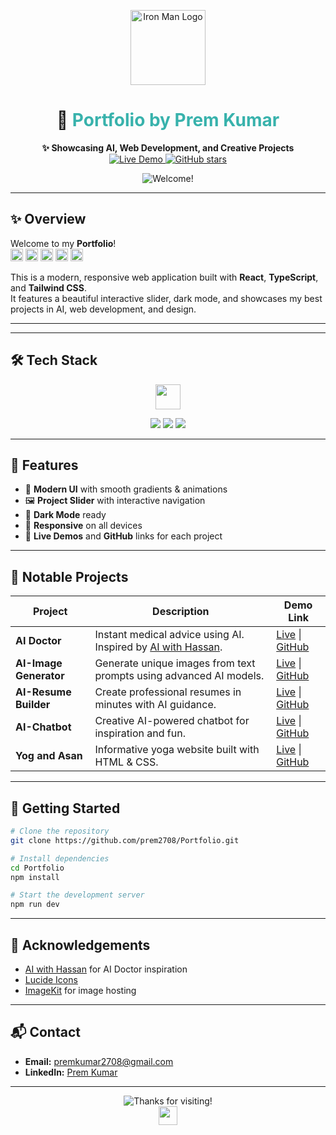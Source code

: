 
<p align="center">
  <img src="https://upload.wikimedia.org/wikipedia/commons/2/2c/Iron_Man_face.svg" alt="Iron Man Logo" width="120" />
</p>

<h1 align="center">🚀 <span style="color:#38B2AC">Portfolio by Prem Kumar</span></h1>

<p align="center">
  <b>✨ Showcasing AI, Web Development, and Creative Projects</b><br>
  <a href="https://portfolio-byprem.up.railway.app" target="_blank">
    <img src="https://img.shields.io/badge/Live%20Demo-Visit-blueviolet?style=for-the-badge&logo=vercel" alt="Live Demo" />
  </a>
  <a href="https://github.com/prem2708/Portfolio" target="_blank">
    <img src="https://img.shields.io/github/stars/prem2708/Portfolio?style=for-the-badge&logo=github" alt="GitHub stars" />
  </a>
</p>

<p align="center">
  <img src="https://readme-typing-svg.demolab.com?font=Orbitron&size=24&duration=3000&pause=1000&color=00F0FF&center=true&vCenter=true&width=435&lines=Welcome+to+my+Portfolio!;Explore+AI+and+Web+Projects+%F0%9F%92%BB%F0%9F%92%A1" alt="Welcome!" />
</p>

---

## ✨ Overview

Welcome to my **Portfolio**!  
<img src="https://img.shields.io/badge/React-20232A?style=flat-square&logo=react&logoColor=61DAFB" height="20"/> <img src="https://img.shields.io/badge/TypeScript-007ACC?style=flat-square&logo=typescript&logoColor=white" height="20"/> <img src="https://img.shields.io/badge/Tailwind_CSS-38B2AC?style=flat-square&logo=tailwind-css&logoColor=white" height="20"/> <img src="https://img.shields.io/badge/Vite-646CFF?style=flat-square&logo=vite&logoColor=FFD62E" height="20"/> <img src="https://img.shields.io/badge/Lucide-Icons-yellow?style=flat-square" height="20"/>

This is a modern, responsive web application built with <b>React</b>, <b>TypeScript</b>, and <b>Tailwind CSS</b>.<br>
It features a beautiful interactive slider, dark mode, and showcases my best projects in AI, web development, and design.

---



---

## 🛠️ Tech Stack

<div align="center">
  <img src="https://skillicons.dev/icons?i=react,typescript,tailwind,vite,github,django,html,css,javascript" height="40"/>
</div>

<p align="center">
  <img src="https://img.shields.io/badge/Modern%20UI-%F0%9F%8C%9F%20Gradient%20%26%20Animation-blueviolet?style=flat-square"/>
  <img src="https://img.shields.io/badge/Dark%20Mode-%F0%9F%8C%99%20Ready-22223b?style=flat-square"/>
  <img src="https://img.shields.io/badge/Responsive-%F0%9F%93%B1%20Mobile%20First-38B2AC?style=flat-square"/>
</p>

---

## 🚩 Features

- 🎨 **Modern UI** with smooth gradients & animations
- 🖼️ **Project Slider** with interactive navigation
- 🌙 **Dark Mode** ready
- 📱 **Responsive** on all devices
- 🔗 **Live Demos** and **GitHub** links for each project

---

## 📂 Notable Projects

| Project         | Description                                                                                       | Demo Link                                                                                  |
|-----------------|---------------------------------------------------------------------------------------------------|--------------------------------------------------------------------------------------------|
| **AI Doctor**   | Instant medical advice using AI. Inspired by [AI with Hassan](https://www.youtube.com/@AIwithHassan). | [Live](https://ai-doctor-s7xi.onrender.com) &#124; [GitHub](https://github.com/prem2708/AI_DOCTOR.git) |
| **AI-Image Generator** | Generate unique images from text prompts using advanced AI models.                        | [Live](https://aiimagegeneratortool-production.up.railway.app) &#124; [GitHub](https://github.com/prem2708/Ai_image_generator_tool.git) |
| **AI-Resume Builder**  | Create professional resumes in minutes with AI guidance.                                   | [Live](https://ai-resume-byprem.netlify.app) &#124; [GitHub](https://github.com/prem2708/AI-resume-builder.git) |
| **AI-Chatbot**         | Creative AI-powered chatbot for inspiration and fun.                                       | [Live](https://aibot-musebot-byvoxnova-hackthonproj.netlify.app) &#124; [GitHub](https://github.com/prem2708/aibot-musebot-byvoxnova.git) |
| **Yog and Asan**       | Informative yoga website built with HTML & CSS.                                            | [Live](https://yog-and-asan.netlify.app) &#124; [GitHub](https://github.com/prem2708/yoga_and_asan_website-.git) |

---

## 🚀 Getting Started

```bash
# Clone the repository
git clone https://github.com/prem2708/Portfolio.git

# Install dependencies
cd Portfolio
npm install

# Start the development server
npm run dev
```

---

## 🙏 Acknowledgements

- [AI with Hassan](https://www.youtube.com/@AIwithHassan) for AI Doctor inspiration
- [Lucide Icons](https://lucide.dev/)
- [ImageKit](https://imagekit.io/) for image hosting

---

## 📬 Contact

- **Email:** premkumar2708@gmail.com
- **LinkedIn:** [Prem Kumar](https://www.linkedin.com/in/premkumar2708/)


---

<p align="center">
  <img src="https://readme-typing-svg.demolab.com?font=Orbitron&size=24&duration=3000&pause=1000&color=00F0FF&center=true&vCenter=true&width=435&lines=Thanks+for+visiting+my+portfolio!;" alt="Thanks for visiting!" />
  <br>
  <img src="https://skillicons.dev/icons?i=linkedin,github" height="30"/>
</p>
